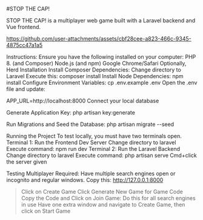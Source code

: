 #STOP THE CAP!

STOP THE CAP! is a multiplayer web game built with a Laravel backend and Vue frontend. 

https://github.com/user-attachments/assets/cbf28cee-a823-466c-9345-4875cc47a1a5



Instructions:
Ensure you have the following installed on your computer:
PHP 8. (and Composer)
Node.js (and npm)
Google Chrome/Safari
Optionally, Herd
Installation
Install Composer Dependencies:
Change directory to Laravel
Execute this: composer install
Install Node Dependencies: npm install
Configure Environment Variables: cp .env.example .env
Open the .env file and update:


APP_URL=http://localhost:8000
Connect your local database


Generate Application Key: php artisan key:generate

Run Migrations and Seed the Database:
php artisan migrate --seed



Running the Project
To test locally, you must have two terminals open.
Terminal 1: Run the Frontend Dev Server
Change directory to laravel 
Execute command: npm run dev
Terminal 2: Run the Laravel Backend
Change directory to laravel 
Execute command: php artisan serve
Cmd+click the server given


Testing Multiplayer
Required: Have multiple search engines open or incognito and regular windows.
Copy this: http://127.0.0.1:8000


>Click on Create Game
>Click Generate New Game for Game Code
>Copy the Code and Click on Join Game: Do this for all search engines in use
>Have one extra window and navigate to Create Game, then click on Start Game
